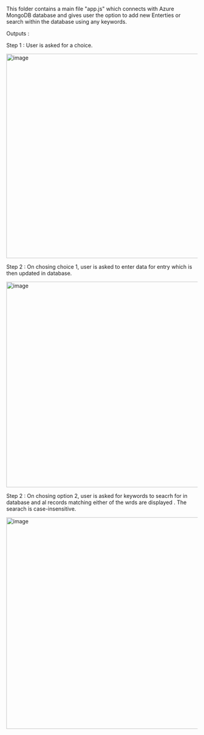 This folder contains a main file "app.js" which connects with Azure MongoDB database and gives user the option to add new Enterties or search within the database using any keywords.

Outputs : 

Step 1 : User is asked for a choice.

<img width="538" alt="image" src="https://user-images.githubusercontent.com/46483573/162693602-7d0fa1ef-2dac-4ed3-a7a2-0ec18a6f53cb.png">

Step 2 : On chosing choice 1, user is asked to enter data for entry which is then updated in database.

<img width="541" alt="image" src="https://user-images.githubusercontent.com/46483573/162694028-16195c40-d19a-429f-8b12-591658ffcefa.png">

Step 2 : On chosing option 2, user is asked for keywords to seacrh for in database and al records matching either of the wrds are displayed . The searach is case-insensitive.

<img width="557" alt="image" src="https://user-images.githubusercontent.com/46483573/162694494-5d0bf1bb-04a4-46b8-b94e-a62528007338.png">




